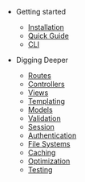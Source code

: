 - Getting started

  - [Installation](installation.md)
  - [Quick Guide](quick-guide.md)
  - [CLI](cli.md)

- Digging Deeper

  - [Routes](routes.md)
  - [Controllers](controllers.md)
  - [Views](views.md)
  - [Templating](templating.md)
  - [Models](models.md)
  - [Validation](validation.md)
  - [Session](session.md)
  - [Authentication](authentication.md)
  - [File Systems](filesystem.md)
  - [Caching](caching.md)
  - [Optimization](optimization.md)
  - [Testing](testing.md)



<!-- 
- Database

  - [Query Builder](query-builder.md)
  - [Models](model.md)

- Digging Deeper

  - [Collection](collection.md)
  - [Configuration](configuration.md)
  - [Events](events.md)
  - [Routes](routes.md)
  - [Str](str.md)
  - [Views](views.md)

- Advanced Guides

  - [Components](components.md)
  - [Container](container.md)
  - [Route Injections](route-injections.md)
  - [Session](session.md)
  - [Validation](validation.md) -->